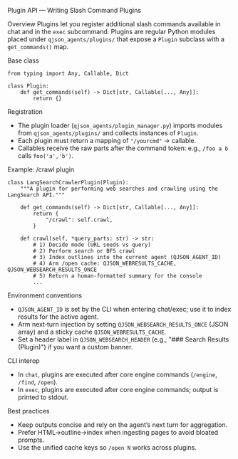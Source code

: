 Plugin API — Writing Slash Command Plugins

Overview
Plugins let you register additional slash commands available in chat and in the `exec` subcommand. Plugins are regular Python modules placed under `qjson_agents/plugins/` that expose a `Plugin` subclass with a `get_commands()` map.

Base class
```
from typing import Any, Callable, Dict

class Plugin:
    def get_commands(self) -> Dict[str, Callable[..., Any]]:
        return {}
```

Registration
- The plugin loader (`qjson_agents/plugin_manager.py`) imports modules from `qjson_agents/plugins/` and collects instances of `Plugin`.
- Each plugin must return a mapping of `"/yourcmd"` → callable.
- Callables receive the raw parts after the command token: e.g., `/foo a b` calls `foo('a','b')`.

Example: /crawl plugin
```
class LangSearchCrawlerPlugin(Plugin):
    """A plugin for performing web searches and crawling using the LangSearch API."""

    def get_commands(self) -> Dict[str, Callable[..., Any]]:
        return {
            "/crawl": self.crawl,
        }

    def crawl(self, *query_parts: str) -> str:
        # 1) Decide mode (URL seeds vs query)
        # 2) Perform search or BFS crawl
        # 3) Index outlines into the current agent (QJSON_AGENT_ID)
        # 4) Arm /open cache: QJSON_WEBRESULTS_CACHE, QJSON_WEBSEARCH_RESULTS_ONCE
        # 5) Return a human-formatted summary for the console
        ...
```

Environment conventions
- `QJSON_AGENT_ID` is set by the CLI when entering chat/exec; use it to index results for the active agent.
- Arm next‑turn injection by setting `QJSON_WEBSEARCH_RESULTS_ONCE` (JSON array) and a sticky cache `QJSON_WEBRESULTS_CACHE`.
- Set a header label in `QJSON_WEBSEARCH_HEADER` (e.g., "### Search Results (Plugin)") if you want a custom banner.

CLI interop
- In `chat`, plugins are executed after core engine commands (`/engine`, `/find`, `/open`).
- In `exec`, plugins are executed after core engine commands; output is printed to stdout.

Best practices
- Keep outputs concise and rely on the agent’s next turn for aggregation.
- Prefer HTML→outline→index when ingesting pages to avoid bloated prompts.
- Use the unified cache keys so `/open N` works across plugins.

